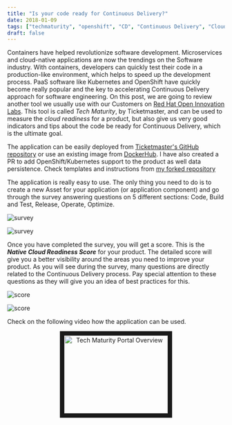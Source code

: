 ```yaml
---
title: "Is your code ready for Continuous Delivery?"
date: 2018-01-09
tags: ["techmaturity", "openshift", "CD", "Continuous Delivery", "Cloud Native"]
draft: false
---
```

Containers have helped revolutionize software development. Microservices and cloud-native applications are now the trendings on the Software industry. With containers, developers can quickly test their code in a production-like environment, which helps to speed up the development process.
PaaS software like Kubernetes and OpenShift have quickly become really popular and the key to accelerating Continuous Delivery approach for software engineering. On this post, we are going to review another tool we usually use with our Customers on [Red Hat Open Innovation Labs](https://www.redhat.com/en/open-innovation-labs). This tool is called _Tech Maturity_, by Ticketmaster, and can be used to measure the _cloud readiness_ for a product, but also give us very good indicators and tips about the code be ready for Continuous Delivery, which is the ultimate goal.

The application can be easily deployed from [Ticketmaster's GitHub repository](https://github.com/Ticketmaster/techmaturity) or use an existing image from [DockerHub](https://hub.docker.com/r/ticketmaster/techmaturity/). I have also created a PR to add OpenShift/Kubernetes support to the product as well data persistence. Check templates and instructions from [my forked repository](https://github.com/makentenza/techmaturity/tree/openshift-enabled/openshift)


The application is really easy to use. The only thing you need to do is to create a new Asset for your application (or application component) and go through the survey answering questions on 5 different sections: Code, Build and Test, Release, Operate, Optimize.

![survey](/post/img/techmaturity01.png "Tech Maturity survey")

![survey](/post/img/techmaturity02.png "Tech Maturity survey")

Once you have completed the survey, you will get a score. This is the **_Native Cloud Readiness Score_** for your product. The detailed score will give you a better visibility around the areas you need to improve your product. As you will see during the survey, many questions are directly related to the Continuous Delivery process. Pay special attention to these questions as they will give you an idea of best practices for this.

![score](/post/img/techmaturity03.png "Tech Maturity score")

![score](/post/img/techmaturity04.png "Tech Maturity score")

Check on the following video how the application can be used.

<div align="center"><a href="http://www.youtube.com/watch?feature=player_embedded&v=LLAg_LxuBzM
" target="_blank"><img src="http://img.youtube.com/vi/LLAg_LxuBzM/0.jpg"
alt="Tech Maturity Portal Overview" width="240" height="180" border="10" /></a></div>
